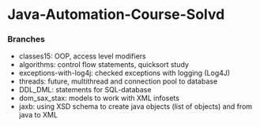 # Java-Automation-Course-Solvd

### Branches

* classes15:  OOP, access level modifiers
* algorithms:  control flow statements, quicksort study
* exceptions-with-log4j: checked exceptions with logging (Log4J) 
* threads: future, multithread and connection pool to database
* DDL_DML: statements for SQL-database
* dom_sax_stax: models to work with XML infosets
* jaxb: using XSD schema to create java objects (list of objects) and from java to XML